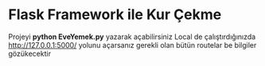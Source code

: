 # Flask Framework ile Kur Çekme
Projeyi **python EveYemek.py** yazarak açabilirsiniz
Local de çalıştırdığınızda http://127.0.0.1:5000/ yolunu açarsanız gerekli olan bütün routelar be bilgiler gözükecektir

